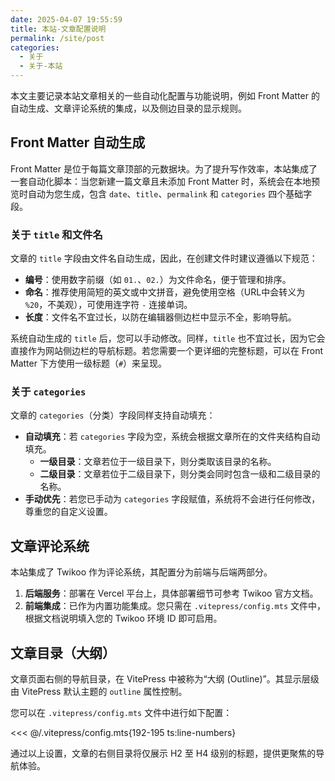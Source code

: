 ```yaml
---
date: 2025-04-07 19:55:59
title: 本站-文章配置说明
permalink: /site/post
categories:
  - 关于
  - 关于-本站
---
```


本文主要记录本站文章相关的一些自动化配置与功能说明，例如 Front Matter 的自动生成、文章评论系统的集成，以及侧边目录的显示规则。

<!-- more -->

## Front Matter 自动生成

Front Matter 是位于每篇文章顶部的元数据块。为了提升写作效率，本站集成了一套自动化脚本：当您新建一篇文章且未添加 Front Matter 时，系统会在本地预览时自动为您生成，包含 `date`、`title`、`permalink` 和 `categories` 四个基础字段。

### 关于 `title` 和文件名

文章的 `title` 字段由文件名自动生成，因此，在创建文件时建议遵循以下规范：

- **编号**：使用数字前缀（如 `01.`、`02.`）为文件命名，便于管理和排序。
- **命名**：推荐使用简短的英文或中文拼音，避免使用空格（URL中会转义为 `%20`，不美观），可使用连字符 `-` 连接单词。
- **长度**：文件名不宜过长，以防在编辑器侧边栏中显示不全，影响导航。

系统自动生成的 `title` 后，您可以手动修改。同样，`title` 也不宜过长，因为它会直接作为网站侧边栏的导航标题。若您需要一个更详细的完整标题，可以在 Front Matter 下方使用一级标题（`#`）来呈现。

### 关于 `categories`

文章的 `categories`（分类）字段同样支持自动填充：

- **自动填充**：若 `categories` 字段为空，系统会根据文章所在的文件夹结构自动填充。
  - **一级目录**：文章若位于一级目录下，则分类取该目录的名称。
  - **二级目录**：文章若位于二级目录下，则分类会同时包含一级和二级目录的名称。
- **手动优先**：若您已手动为 `categories` 字段赋值，系统将不会进行任何修改，尊重您的自定义设置。

## 文章评论系统

本站集成了 Twikoo 作为评论系统，其配置分为前端与后端两部分。

1.  **后端服务**：部署在 Vercel 平台上，具体部署细节可参考 Twikoo 官方文档。
2.  **前端集成**：已作为内置功能集成。您只需在 `.vitepress/config.mts` 文件中，根据文档说明填入您的 Twikoo 环境 ID 即可启用。

## 文章目录（大纲）

文章页面右侧的导航目录，在 VitePress 中被称为“大纲 (Outline)”。其显示层级由 VitePress 默认主题的 `outline` 属性控制。

您可以在 `.vitepress/config.mts` 文件中进行如下配置：

<<< @/.vitepress/config.mts{192-195 ts:line-numbers}

通过以上设置，文章的右侧目录将仅展示 H2 至 H4 级别的标题，提供更聚焦的导航体验。
